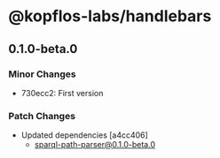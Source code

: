 # @kopflos-labs/handlebars

## 0.1.0-beta.0

### Minor Changes

- 730ecc2: First version

### Patch Changes

- Updated dependencies [a4cc406]
  - sparql-path-parser@0.1.0-beta.0
